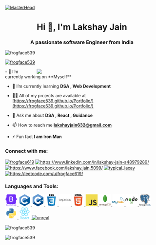 [![MasterHead](https://camo.githubusercontent.com/4c3fd71b359cd5dfadc21247cde8f16ecbe5d41db8ac79ef28e3091ab02a8bef/68747470733a2f2f6d69722d73332d63646e2d63662e626568616e63652e6e65742f70726f6a6563745f6d6f64756c65732f6d61785f313230302f3831626234623136353638343031392e363430623630333864313333652e676966)](https://frogface539.io)
<h1 align="center">Hi 👋, I'm Lakshay Jain</h1>
<h3 align="center">A passionate software Engineer from India</h3>
<p align="left"> <img src="https://komarev.com/ghpvc/?username=frogface539&label=Profile%20views&color=0e75b6&style=flat" alt="frogface539" /> </p>

<p align="left"> <a href="https://github.com/ryo-ma/github-profile-trophy"><img src="https://github-profile-trophy.vercel.app/?username=frogface539" alt="frogface539" /></a> </p>

<img align="right" width="400" src="https://media0.giphy.com/media/jTNG3RF6EwbkpD4LZx/giphy.gif?cid=6c09b952jm59dbt6y20vhx23n4ebxs1fz68d9m5ni1nb4ne0&ep=v1_internal_gif_by_id&rid=giphy.gif&ct=g](https://mir-s3-cdn-cf.behance.net/project_modules/hd/06f21a161921919.63cd7887d0a70.gif">
- 🔭 I’m currently working on **Myself**

- 🌱 I’m currently learning **DSA , Web Development**

- 👨‍💻 All of my projects are available at [https://frogface539.github.io/Portfolio/](https://frogface539.github.io/Portfolio/)

- 💬 Ask me about **DSA , React , Guidance**

- 📫 How to reach me **lakshayjain632@gmail.com**

- ⚡ Fun fact **I am Iron Man**

<h3 align="left">Connect with me:</h3>
<p align="left">
<a href="https://twitter.com/frogface619" target="blank"><img align="center" src="https://raw.githubusercontent.com/rahuldkjain/github-profile-readme-generator/master/src/images/icons/Social/twitter.svg" alt="frogface619" height="30" width="40" /></a>
<a href="https://linkedin.com/in/https://www.linkedin.com/in/lakshay-jain-a48979289/" target="blank"><img align="center" src="https://raw.githubusercontent.com/rahuldkjain/github-profile-readme-generator/master/src/images/icons/Social/linked-in-alt.svg" alt="https://www.linkedin.com/in/lakshay-jain-a48979289/" height="30" width="40" /></a>
<a href="https://fb.com/https://www.facebook.com/lakshay.jain.5099/" target="blank"><img align="center" src="https://raw.githubusercontent.com/rahuldkjain/github-profile-readme-generator/master/src/images/icons/Social/facebook.svg" alt="https://www.facebook.com/lakshay.jain.5099/" height="30" width="40" /></a>
<a href="https://instagram.com/typical_laxay" target="blank"><img align="center" src="https://raw.githubusercontent.com/rahuldkjain/github-profile-readme-generator/master/src/images/icons/Social/instagram.svg" alt="typical_laxay" height="30" width="40" /></a>
<a href="https://www.leetcode.com/https://leetcode.com/u/frogface619/" target="blank"><img align="center" src="https://raw.githubusercontent.com/rahuldkjain/github-profile-readme-generator/master/src/images/icons/Social/leet-code.svg" alt="https://leetcode.com/u/frogface619/" height="30" width="40" /></a>
</p>

<h3 align="left">Languages and Tools:</h3>
<p align="left"> <a href="https://getbootstrap.com" target="_blank" rel="noreferrer"> <img src="https://raw.githubusercontent.com/devicons/devicon/master/icons/bootstrap/bootstrap-plain-wordmark.svg" alt="bootstrap" width="40" height="40"/> </a> <a href="https://www.cprogramming.com/" target="_blank" rel="noreferrer"> <img src="https://raw.githubusercontent.com/devicons/devicon/master/icons/c/c-original.svg" alt="c" width="40" height="40"/> </a> <a href="https://www.w3schools.com/cpp/" target="_blank" rel="noreferrer"> <img src="https://raw.githubusercontent.com/devicons/devicon/master/icons/cplusplus/cplusplus-original.svg" alt="cplusplus" width="40" height="40"/> </a> <a href="https://www.w3schools.com/css/" target="_blank" rel="noreferrer"> <img src="https://raw.githubusercontent.com/devicons/devicon/master/icons/css3/css3-original-wordmark.svg" alt="css3" width="40" height="40"/> </a> <a href="https://expressjs.com" target="_blank" rel="noreferrer"> <img src="https://raw.githubusercontent.com/devicons/devicon/master/icons/express/express-original-wordmark.svg" alt="express" width="40" height="40"/> </a> <a href="https://www.w3.org/html/" target="_blank" rel="noreferrer"> <img src="https://raw.githubusercontent.com/devicons/devicon/master/icons/html5/html5-original-wordmark.svg" alt="html5" width="40" height="40"/> </a> <a href="https://developer.mozilla.org/en-US/docs/Web/JavaScript" target="_blank" rel="noreferrer"> <img src="https://raw.githubusercontent.com/devicons/devicon/master/icons/javascript/javascript-original.svg" alt="javascript" width="40" height="40"/> </a> <a href="https://www.mongodb.com/" target="_blank" rel="noreferrer"> <img src="https://raw.githubusercontent.com/devicons/devicon/master/icons/mongodb/mongodb-original-wordmark.svg" alt="mongodb" width="40" height="40"/> </a> <a href="https://www.mysql.com/" target="_blank" rel="noreferrer"> <img src="https://raw.githubusercontent.com/devicons/devicon/master/icons/mysql/mysql-original-wordmark.svg" alt="mysql" width="40" height="40"/> </a> <a href="https://nodejs.org" target="_blank" rel="noreferrer"> <img src="https://raw.githubusercontent.com/devicons/devicon/master/icons/nodejs/nodejs-original-wordmark.svg" alt="nodejs" width="40" height="40"/> </a> <a href="https://www.postgresql.org" target="_blank" rel="noreferrer"> <img src="https://raw.githubusercontent.com/devicons/devicon/master/icons/postgresql/postgresql-original-wordmark.svg" alt="postgresql" width="40" height="40"/> </a> <a href="https://www.python.org" target="_blank" rel="noreferrer"> <img src="https://raw.githubusercontent.com/devicons/devicon/master/icons/python/python-original.svg" alt="python" width="40" height="40"/> </a> <a href="https://reactjs.org/" target="_blank" rel="noreferrer"> <img src="https://raw.githubusercontent.com/devicons/devicon/master/icons/react/react-original-wordmark.svg" alt="react" width="40" height="40"/> </a> <a href="https://unrealengine.com/" target="_blank" rel="noreferrer"> <img src="https://raw.githubusercontent.com/kenangundogan/fontisto/036b7eca71aab1bef8e6a0518f7329f13ed62f6b/icons/svg/brand/unreal-engine.svg" alt="unreal" width="40" height="40"/> </a> </p>

<p><img align="center" src="https://github-readme-stats.vercel.app/api/top-langs?username=frogface539&show_icons=true&locale=en&layout=compact" alt="frogface539" /></p>

<p><img align="center" src="https://github-readme-streak-stats.herokuapp.com/?user=frogface539&" alt="frogface539" /></p>


